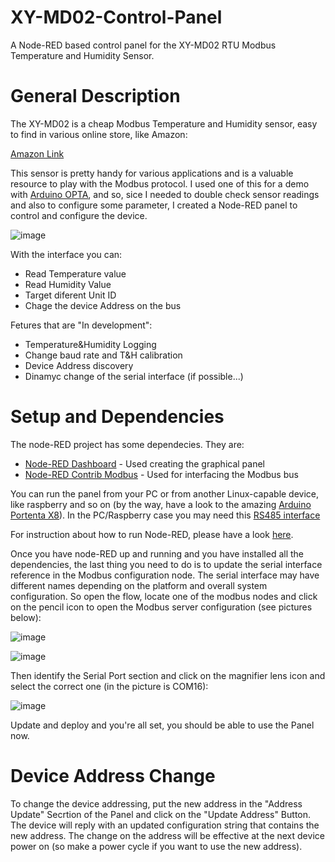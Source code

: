 # XY-MD02-Control-Panel
A Node-RED based control panel for the XY-MD02 RTU Modbus Temperature and Humidity Sensor.

# General Description
The XY-MD02 is a cheap Modbus Temperature and Humidity sensor, easy to find in various online store, like Amazon:

[Amazon Link](https://www.amazon.it/Nagoyuki-Trasmettitore-Temperatura-Acquisizione-Trasduttore/dp/B0CW9FK4QB/ref=sr_1_5?dib=eyJ2IjoiMSJ9.2Qq9TAs8_4z1WQKL5v_kfGe0PumFSk9Jfykix-x036QKABYK8seTRj0b9OYZ7scjIIrs4WKz9XZRrKEe9mxVw3nyVbhEdyNIEvzj1l7yyDJ6J5nIJVqWm9PPCcVRa37-c_PxQhGLHVDMzvOyenlaN1EIFN4B5tPRgqvc0ydwzzcN7h6FpSq4zvr62JFfuztMF6H3EKQwXl4fy69vsvdVMjIY4xm6Pv53jTPDbcRCy-W2QTaf56cpWI5M6YCon7bqOqIWVovilGJKwU310XjFD84Oi_Ru8xYhD4Pa8NRX6lU.HKLJhw2PwbLfF8s3DggYezA2Gf8M4DkvBWiueeu4K0o&dib_tag=se&keywords=modbus+sensor&qid=1729166459&sr=8-5)

This sensor is pretty handy for various applications and is a valuable resource to play with the Modbus protocol. I used one of this for a demo with [Arduino OPTA](https://www.arduino.cc/pro/hardware-arduino-opta/), and so, sice I needed to double check sensor readings and also to configure some parameter, I created a Node-RED panel to control and configure the device.

![image](https://github.com/user-attachments/assets/0f1bfdad-7b6e-4db1-b944-af1158b237fe)

With the interface you can:
- Read Temperature value
- Read Humidity Value
- Target diferent Unit ID
- Chage the device Address on the bus

Fetures that are "In development":
- Temperature&Humidity Logging
- Change baud rate and T&H calibration
- Device Address discovery
- Dinamyc change of the serial interface (if possible...)

# Setup and Dependencies
The node-RED project has some dependecies. They are:
- [Node-RED Dashboard](https://flows.nodered.org/node/node-red-dashboard) - Used creating the graphical panel
- [Node-RED Contrib Modbus](https://flows.nodered.org/node/node-red-contrib-modbus) - Used for interfacing the Modbus bus

You can run the panel from your PC or from another Linux-capable device, like raspberry and so on (by the way, have a look to the amazing [Arduino Portenta X8](https://store.arduino.cc/products/portenta-x8?gad_source=1&gclid=CjwKCAjw68K4BhAuEiwAylp3ku5NtZtFFGDzBeeaoA0KxLho1t2LwTcz2eu62Fy6S00V-7IdB3SvCRoC10gQAvD_BwE)). In the PC/Raspberry case you may need this [RS485 interface](https://www.amazon.it/Waveshare-USB-RS485-Converter-Lightningproof/dp/B0B87YJLJQ/ref=sr_1_1_sspa?crid=2DY7H0KWT15AA&dib=eyJ2IjoiMSJ9.ICo4Iu9xv8XUDsiut3LkYPzifZzEPBmrQ6JDB7l6d-DiNVEAYGu4fmZYigEnKQpW8__3MnMXmaWgLJNfBZUhKAyqwmbaLZ5fizVla6yKRKEJ_zAkYQGveU4HT-wfM09aN3ewPtUniMtFEcMJePBpMajQfh1jCSq4wTCa6rdGh_CMHjPrCpFAip3QsSJgMWay3kcnMLbkOAtP36KJGeFTeeNKzqYz_rhLLN_gyuXBCI6VSJw0-tgPTYMmlxuKWUS7hFEPdIdCbNzTDduSfTSHv0cVevFTO4nWWUxkoCELAME.X6tX_ncXIRps4Puo02c8nEa0AV2A6povcZTzd0_cRqs&dib_tag=se&keywords=usb+rs485&qid=1729167241&sprefix=usb+rs485%2Caps%2C130&sr=8-1-spons&sp_csd=d2lkZ2V0TmFtZT1zcF9hdGY&psc=1)

For instruction about how to run Node-RED, please have a look [here](https://nodered.org/docs/getting-started/).

Once you have node-RED up and running and you have installed all the dependencies, the last thing you need to do is to update the serial interface reference in the Modbus configuration node. The serial interface may have different names depending on the platform and overall system configuration. So open the flow, locate one of the modbus nodes and click on the pencil icon to open the Modbus server configuration (see pictures below):

![image](https://github.com/user-attachments/assets/2fe5ee68-8a49-4a66-83f2-9b557956c14e)

![image](https://github.com/user-attachments/assets/da0246cc-5bc4-4e47-a504-501a99733ba9)

Then identify the Serial Port section and click on the magnifier lens icon and select the correct one (in the picture is COM16):

![image](https://github.com/user-attachments/assets/67c441e1-e9cc-49fa-8b40-06de70545e95)

Update and deploy and you're all set, you should be able to use the Panel now.

# Device Address Change
To change the device addressing, put the new address in the "Address Update" Secrtion of the Panel and click on the "Update Address" Button. The device will reply with an updated configuration string that contains the new address. The change on the address will be effective at the next device power on (so make a power cycle if you want to use the new address).
